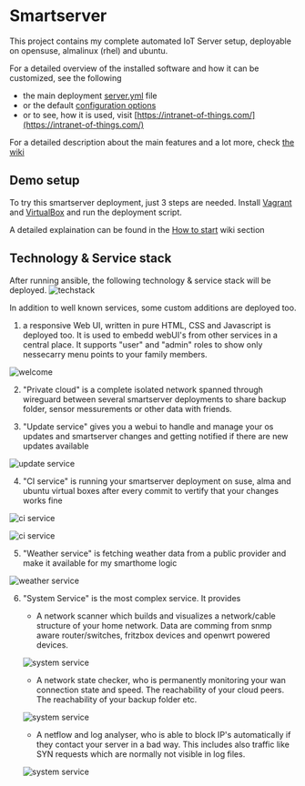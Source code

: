 # Smartserver

This project contains my complete automated IoT Server setup, deployable on opensuse, almalinux (rhel) and ubuntu.

For a detailed overview of the installed software and how it can be customized, see the following

* the main deployment [server.yml](https://github.com/HolgerHees/smartserver/blob/master/server.yml) file
* or the default [configuration options](https://github.com/HolgerHees/smartserver/blob/master/config/default.yml)
* or to see, how it is used, visit [https://intranet-of-things.com/](https://intranet-of-things.com/)

For a detailed description about the main features and a lot more, check [the wiki](https://github.com/HolgerHees/smartserver/wiki)

## Demo setup

To try this smartserver deployment, just 3 steps are needed. Install [Vagrant](https://www.vagrantup.com/) and [VirtualBox](https://www.virtualbox.org/) and run the deployment script.

A detailed explaination can be found in the [How to start](https://github.com/HolgerHees/smartserver/wiki/Setup) wiki section

## Technology & Service stack

After running ansible, the following technology & service stack will be deployed.
![techstack](./doc/techstack.jpg)

In addition to well known services, some custom additions are deployed too.


1. a responsive Web UI, written in pure HTML, CSS and Javascript is deployed too. It is used to embedd webUI's from other services in a central place. It supports "user" and "admin" roles to show only nessecarry menu points to your family members.

![welcome](./doc/welcome.jpg)

2. "Private cloud" is a complete isolated network spanned through wireguard between several smartserver deployments to share backup folder, sensor messurements or other data with friends.

3. "Update service" gives you a webui to handle and manage your os updates and smartserver changes and getting notified if there are new updates available

![update service](./doc/update_service.jpg)

4. "CI service" is running your smartserver deployment on suse, alma and ubuntu virtual boxes after every commit to vertify that your changes works fine

![ci service](./doc/ci_service_1.jpg)

![ci service](./doc/ci_service_2.jpg)

5. "Weather service" is fetching weather data from a public provider and make it available for my smarthome logic

![weather service](./doc/weather_service.jpg)

6. "System Service" is the most complex service. It provides
    - A network scanner which builds and visualizes a network/cable structure of your home network. Data are comming from snmp aware router/switches, fritzbox devices and openwrt powered devices.

    ![system service](./doc/system_service_network_structure.jpg)

    - A network state checker, who is permanently monitoring your wan connection state and speed. The reachability of your cloud peers. The reachability of your backup folder etc.

    ![system service](./doc/system_service_network_state.jpg)

    - A netflow and log analyser, who is able to block IP's automatically if they contact your server in a bad way. This includes also traffic like SYN requests which are normally not visible in log files.

    ![system service](./doc/system_service_network_traffic.jpg)
